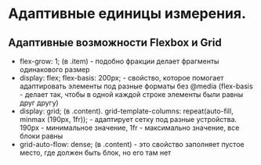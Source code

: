 # Адаптивные единицы измерения.
## Адаптивные возможности Flexbox и Grid
- flex-grow: 1; (в .item) - подобно фракции делает фрагменты одинакового размер
- display: flex;
 flex-basis: 200px; - свойство, которое помогает адаптировать элементы под разные форматы без @media
 (flex-basis - делает так, чтобы в одной каждой строке элементы были равны друг другу)
- display: grid; (в .content). grid-template-columns: repeat(auto-fill, minmax (190px, 1fr)); - адаптирует сетку под разные устройства. 190px - минимальное значение, 1fr - максимально значение, все блоки равны
- grid-auto-flow: dense; (в .content) - это свойство заполняет пустое место, где должен быть блок, но его там нет
 
